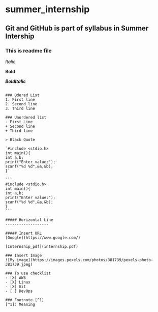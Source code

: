 # summer_internship 
## Git and GitHub is part of syllabus in Summer Intership
### This is readme file

*Italic*

**Bold**

***BoldItalic***

~~~StrikeThrough~~~

### Odered List
1. First line
2. Second line
3. Third line

### Unordered list
- First Line
+ Second line
+ Third line

> Black Quote

`#include <stdio.h>
int main(){
int a,b;
print("Enter value:");
scanf("%d %d",&a,&b);
}`

```
#include <stdio.h>
int main(){
int a,b;
print("Enter value:");
scanf("%d %d",&a,&b);
}
```

##### Horizontal Line
-------------------

##### Insert URL 
[Google](https://www.google.com/)

[Internship_pdf](internship.pdf)

### Insert Image
![My image](https://images.pexels.com/photos/381739/pexels-photo-381739.jpeg)

### To use checklist
- [X] AWS
- [X] Linux
- [X] Git
- [ ] DevOps

### Footnote.[^1]
[^1]: Meaning
